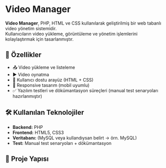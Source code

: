 # Video Manager

**Video Manager**, PHP, HTML ve CSS kullanılarak geliştirilmiş bir web tabanlı video yönetim sistemidir.  
Kullanıcıların video yükleme, görüntüleme ve yönetim işlemlerini kolaylaştırmak için tasarlanmıştır.  

## 🚀 Özellikler
- 📤 Video yükleme ve listeleme
- ▶️ Video oynatma
- 📝 Kullanıcı dostu arayüz (HTML + CSS)
- 📱 Responsive tasarım (mobil uyumlu)
- ✅ Yazılım testleri ve dökümantasyon süreçleri (manual test senaryoları hazırlanmıştır)

## 🛠 Kullanılan Teknolojiler
- **Backend:** PHP
- **Frontend:** HTML5, CSS3
- **Veritabanı:** (MySQL veya kullandıysan belirt → örn. MySQL)
- **Test:** Manual test senaryoları + dökümantasyon

## 📂 Proje Yapısı
